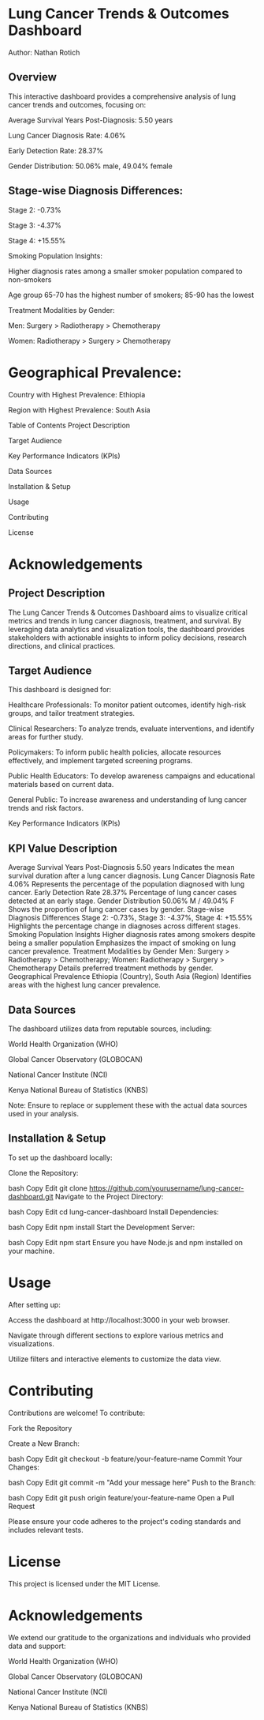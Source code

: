 # Lung Cancer Trends & Outcomes Dashboard


Author: Nathan Rotich


  ## Overview
This interactive dashboard provides a comprehensive analysis of lung cancer trends and outcomes, focusing on:

Average Survival Years Post-Diagnosis: 5.50 years

Lung Cancer Diagnosis Rate: 4.06%

Early Detection Rate: 28.37%

Gender Distribution: 50.06% male, 49.04% female

## Stage-wise Diagnosis Differences:

Stage 2: -0.73%

Stage 3: -4.37%

Stage 4: +15.55%

Smoking Population Insights:

Higher diagnosis rates among a smaller smoker population compared to non-smokers

Age group 65-70 has the highest number of smokers; 85-90 has the lowest

Treatment Modalities by Gender:

Men: Surgery > Radiotherapy > Chemotherapy

Women: Radiotherapy > Surgery > Chemotherapy

# Geographical Prevalence:

Country with Highest Prevalence: Ethiopia

Region with Highest Prevalence: South Asia

 Table of Contents
Project Description

Target Audience

Key Performance Indicators (KPIs)

Data Sources

Installation & Setup

Usage

Contributing

License

# Acknowledgements

  ## Project Description
The Lung Cancer Trends & Outcomes Dashboard aims to visualize critical metrics and trends in lung cancer diagnosis, treatment, and survival. By leveraging data analytics and visualization tools, the dashboard provides stakeholders with actionable insights to inform policy decisions, research directions, and clinical practices.

  ## Target Audience
This dashboard is designed for:

Healthcare Professionals: To monitor patient outcomes, identify high-risk groups, and tailor treatment strategies.

Clinical Researchers: To analyze trends, evaluate interventions, and identify areas for further study.

Policymakers: To inform public health policies, allocate resources effectively, and implement targeted screening programs.

Public Health Educators: To develop awareness campaigns and educational materials based on current data.

General Public: To increase awareness and understanding of lung cancer trends and risk factors.

  Key Performance Indicators (KPIs)

## KPI	Value	Description
Average Survival Years Post-Diagnosis	5.50 years	Indicates the mean survival duration after a lung cancer diagnosis.
Lung Cancer Diagnosis Rate	4.06%	Represents the percentage of the population diagnosed with lung cancer.
Early Detection Rate	28.37%	Percentage of lung cancer cases detected at an early stage.
Gender Distribution	50.06% M / 49.04% F	Shows the proportion of lung cancer cases by gender.
Stage-wise Diagnosis Differences	Stage 2: -0.73%, Stage 3: -4.37%, Stage 4: +15.55%	Highlights the percentage change in diagnoses across different stages.
Smoking Population Insights	Higher diagnosis rates among smokers despite being a smaller population	Emphasizes the impact of smoking on lung cancer prevalence.
Treatment Modalities by Gender	Men: Surgery > Radiotherapy > Chemotherapy; Women: Radiotherapy > Surgery > Chemotherapy	Details preferred treatment methods by gender.
Geographical Prevalence	Ethiopia (Country), South Asia (Region)	Identifies areas with the highest lung cancer prevalence.
  ## Data Sources
The dashboard utilizes data from reputable sources, including:

World Health Organization (WHO)

Global Cancer Observatory (GLOBOCAN)

National Cancer Institute (NCI)

Kenya National Bureau of Statistics (KNBS)

Note: Ensure to replace or supplement these with the actual data sources used in your analysis.

  ## Installation & Setup
To set up the dashboard locally:

Clone the Repository:

bash
Copy
Edit
git clone https://github.com/yourusername/lung-cancer-dashboard.git
Navigate to the Project Directory:

bash
Copy
Edit
cd lung-cancer-dashboard
Install Dependencies:

bash
Copy
Edit
npm install
Start the Development Server:

bash
Copy
Edit
npm start
Ensure you have Node.js and npm installed on your machine.

 # Usage
After setting up:

Access the dashboard at http://localhost:3000 in your web browser.

Navigate through different sections to explore various metrics and visualizations.

Utilize filters and interactive elements to customize the data view.

  # Contributing
Contributions are welcome! To contribute:

Fork the Repository

Create a New Branch:

bash
Copy
Edit
git checkout -b feature/your-feature-name
Commit Your Changes:

bash
Copy
Edit
git commit -m "Add your message here"
Push to the Branch:

bash
Copy
Edit
git push origin feature/your-feature-name
Open a Pull Request

Please ensure your code adheres to the project's coding standards and includes relevant tests.

  # License
This project is licensed under the MIT License.

 # Acknowledgements
We extend our gratitude to the organizations and individuals who provided data and support:

World Health Organization (WHO)

Global Cancer Observatory (GLOBOCAN)

National Cancer Institute (NCI)

Kenya National Bureau of Statistics (KNBS)

